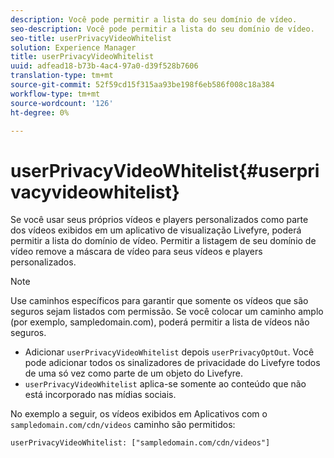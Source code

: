 ```yaml
---
description: Você pode permitir a lista do seu domínio de vídeo.
seo-description: Você pode permitir a lista do seu domínio de vídeo.
seo-title: userPrivacyVideoWhitelist
solution: Experience Manager
title: userPrivacyVideoWhitelist
uuid: adfead18-b73b-4ac4-97a0-d39f528b7606
translation-type: tm+mt
source-git-commit: 52f59cd15f315aa93be198f6eb586f008c18a384
workflow-type: tm+mt
source-wordcount: '126'
ht-degree: 0%

---
```



# userPrivacyVideoWhitelist{#userprivacyvideowhitelist}

Se você usar seus próprios vídeos e players personalizados como parte dos vídeos exibidos em um aplicativo de visualização Livefyre, poderá permitir a lista do domínio de vídeo. Permitir a listagem de seu domínio de vídeo remove a máscara de vídeo para seus vídeos e players personalizados.

>[!NOTE]
>
>Use caminhos específicos para garantir que somente os vídeos que são seguros sejam listados com permissão. Se você colocar um caminho amplo (por exemplo, sampledomain.com), poderá permitir a lista de vídeos não seguros.

* Adicionar `userPrivacyVideoWhitelist` depois `userPrivacyOptOut`. Você pode adicionar todos os sinalizadores de privacidade do Livefyre todos de uma só vez como parte de um objeto do Livefyre.
* `userPrivacyVideoWhitelist` aplica-se somente ao conteúdo que não está incorporado nas mídias sociais.

No exemplo a seguir, os vídeos exibidos em Aplicativos com o `sampledomain.com/cdn/videos` caminho são permitidos:

```
userPrivacyVideoWhitelist: ["sampledomain.com/cdn/videos"]
```
